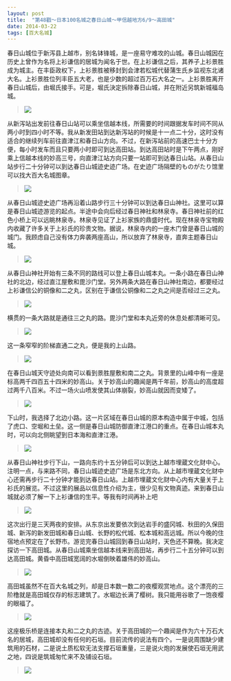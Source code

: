 ```yaml
---
layout: post
title:  "第48戳～日本100名城之春日山城～甲信越地方6/9～高田城"
date: 2014-03-22
tags: [百大名城]
---
```


春日山城位于新泻县上越市，别名钵锋城，是一座易守难攻的山城。春日山城因在历史上曾作为名将上衫谦信的居城为闻名于世。在上衫谦信之后，其养子上衫景胜成为城主。在丰臣政权下，上衫景胜被移封到会津若松城代替蒲生氏乡监视东北诸大名。上衫景胜位列丰臣五大老，也是少数的超过百万石大名之一。上衫景胜离开春日山城后，由堀氏接手。可是，堀氏決定拆除春日山城，并在附近另筑新城福岛城。

> <img src="{{ site.baseurl }}/assets/oshiro/032/kasugayamajou-001.jpg">

从新泻站出发前往春日山站可以乘坐信越本线，所需要的时间跟据发车时间不同从两小时到四小时不等。我从新发田站到达新泻站的时候是十一点二十分，这时没有适合的继续列车前往直津江和春日山方向。不过，在新泻站前的高速巴士十分方便，每小时发车而且只要两小时即可到达高田站。到达高田站时是下午两点，刚好乘上信越本线的妙高三号，向直津江站方向只要一站即可到达春日山站。从春日山站步行二十分钟可以到达春日山城迹史迹广场。在史迹广场隔壁的ものがたり馆里可以找大百大名城图章。

> <img src="{{ site.baseurl }}/assets/oshiro/032/kasugayamajou-002.jpg">

从春日山城迹史迹广场再沿着山路步行三十分钟可以到达春日山神社。这里可以算是春日山城迹游览的起点。半途中会向后经过春日神社和林泉寺。春日神社前的红色小桥上可以远眺林泉寺。林泉寺见证了上衫家族的鼎盛时代。现在林泉寺宝物殿内收藏了许多关于上衫氏的珍贵文物。据说，林泉寺内的一座木门曾是春日山城的城门。我顾虑自己没有体力奔袭两座高山，所以放弃了林泉寺，直奔主题春日山城。

> <img src="{{ site.baseurl }}/assets/oshiro/032/kasugayamajou-003.jpg">

从春日山神社开始有三条不同的路线可以登上春日山城本丸。一条小路在春日山神社的北边，经过直江屋敷和毘沙门堂。另外两条大路在春日山神社南边，都要经过上衫谦信公的铜像和二之丸，区别在于谦信公铜像和二之丸之间是否经过三之丸。

> <img src="{{ site.baseurl }}/assets/oshiro/032/kasugayamajou-004.jpg">

横贯的一条大路就是通往三之丸的路。毘沙门堂和本丸近旁的休息处都清晰可见。

> <img src="{{ site.baseurl }}/assets/oshiro/032/kasugayamajou-005.jpg">

这一条窄窄的阶梯直通二之丸，便是我的上山路。

> <img src="{{ site.baseurl }}/assets/oshiro/032/kasugayamajou-006.jpg">

在春日山城天守迹处向南可以看到景胜屋敷和南二之丸。背景里的山峰中有一座是标高两千四百五十四米的妙高山。关于妙高山的趣闻是两千年前，妙高山的高度超过两千八百米。不过一场火山喷发使其山体崩裂，妙高山就因而变矮了。

> <img src="{{ site.baseurl }}/assets/oshiro/032/kasugayamajou-007.jpg">

下山时，我选择了北边小路。这一片区域在春日山城的原本构造中属于中城，包括了虎口、空堀和土垒。这一侧是春日山城防御直津江港口的重点。在春日山城本丸时，可以向北侧眺望到日本海和直津江港。

> <img src="{{ site.baseurl }}/assets/oshiro/032/kasugayamajou-008.jpg">

从春日山神社步行下山，一路向东约十五分钟后可以到达上越市埋蔵文化财中心。注明一点，与来路不同，春日山城迹史迹广场是东北方向。从上越市埋蔵文化财中心还需再步行二十分钟才能到达春日山站。上越市埋蔵文化财中心内有大量关于上衫氏的展览。不过这里的展品以信息性介绍为主，很少见有文物真迹。来到春日山城就必须了解一下上衫谦信的生平。等我有时间再补上吧

> <img src="{{ site.baseurl }}/assets/oshiro/032/kasugayamajou-009.jpg">

这次出行是三天两夜的安排。从东京出发要依次到达岩手的盛冈城、秋田的久保田城、新泻的新发田城和春日山城、长野的松代城、松本城和高远城。所以今晚的住宿地点预定在了长野市。游览完春日山城回到春日山站时，天色还不算晚。我决定探访一下高田城。从春日山城乘坐信越本线来到高田站，再步行二十五分钟可以到达高田城。黄昏中高田城宽阔的水堀倒映着雄伟的妙高山。

> <img src="{{ site.baseurl }}/assets/oshiro/032/kasugayamajou-010.jpg">

高田城虽然不在百大名城之列，却是日本数一数二的夜樱观赏地点。这个漂亮的三阶橹就是高田城仅存的标志建筑了。水堀边长满了樱树。我只能用谷歌了一饱夜樱的眼福了。

> <img src="{{ site.baseurl }}/assets/oshiro/032/kasugayamajou-011.jpg">

这座极乐桥是连接本丸和二之丸的古迹。关于高田城的一个趣闻是作为六十万石大名的居城，高田城却没有任何的石垣。目前流传的说法有四个。一是说周围缺少建筑用的石材，二是说土质松软无法支撑石垣重量，三是说火炮的发展使石垣无用武之地，四说是筑城匆忙来不及铺设石垣。

> <img src="{{ site.baseurl }}/assets/oshiro/032/kasugayamajou-012.jpg">
